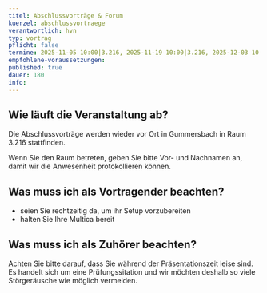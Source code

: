 ```yaml
---
titel: Abschlussvorträge & Forum
kuerzel: abschlussvortraege
verantwortlich: hvn
typ: vortrag
pflicht: false
termine: 2025-11-05 10:00|3.216, 2025-11-19 10:00|3.216, 2025-12-03 10:00|3.216, 2025-12-17 10:00|3.216, 2026-01-07 10:00|3.216, 2026-01-21 10:00|3.216, 2026-02-04 10:00|3.216
empfohlene-voraussetzungen: 
published: true
dauer: 180
info:
---
```

## Wie läuft die Veranstaltung ab?

Die Abschlussvorträge werden wieder vor Ort in Gummersbach in Raum 3.216 stattfinden.

Wenn Sie den Raum betreten, geben Sie bitte Vor- und Nachnamen an, damit wir die Anwesenheit protokollieren können.

## Was muss ich als Vortragender beachten?

* seien Sie rechtzeitig da, um ihr Setup vorzubereiten
* halten Sie Ihre Multica bereit

## Was muss ich als Zuhörer beachten?

Achten Sie bitte darauf, dass Sie während der Präsentationszeit leise sind. Es handelt sich um eine Prüfungssitation und wir möchten deshalb so viele Störgeräusche wie möglich vermeiden.
